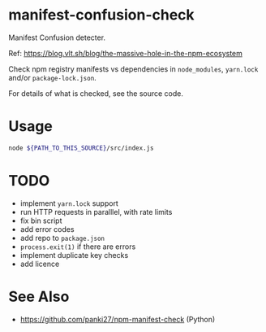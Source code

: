 manifest-confusion-check
========================

Manifest Confusion detecter.

Ref: https://blog.vlt.sh/blog/the-massive-hole-in-the-npm-ecosystem

Check npm registry manifests vs dependencies in `node_modules`, `yarn.lock` and/or `package-lock.json`.

For details of what is checked, see the source code.

# Usage

```sh
node ${PATH_TO_THIS_SOURCE}/src/index.js
```

# TODO

* implement `yarn.lock` support
* run HTTP requests in paralllel, with rate limits
* fix bin script
* add error codes
* add repo to `package.json`
* `process.exit(1)` if there are errors
* implement duplicate key checks
* add licence

# See Also

* https://github.com/panki27/npm-manifest-check (Python)
